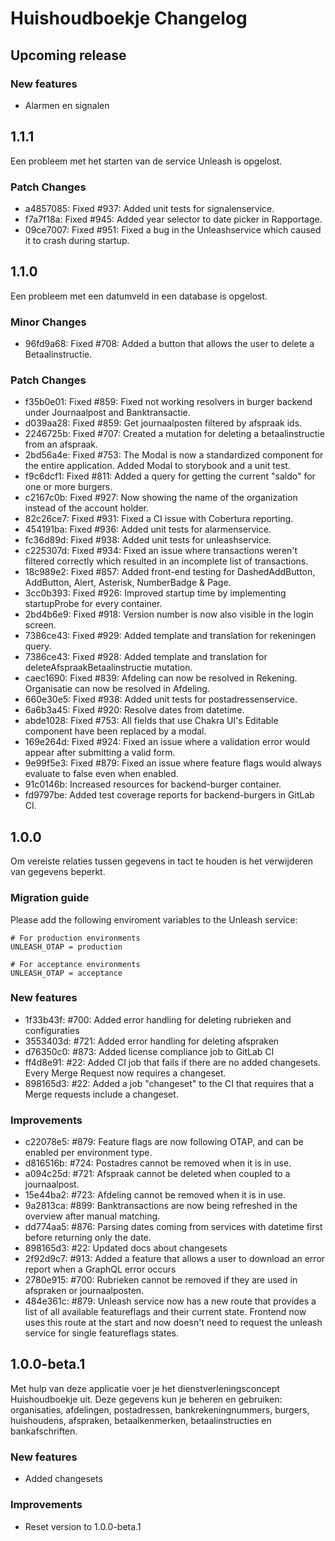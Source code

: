 # Huishoudboekje Changelog

## Upcoming release

### New features

- Alarmen en signalen

## 1.1.1

Een probleem met het starten van de service Unleash is opgelost.

### Patch Changes

- a4857085: Fixed #937: Added unit tests for signalenservice.
- f7a7f18a: Fixed #945: Added year selector to date picker in Rapportage.
- 09ce7007: Fixed #951: Fixed a bug in the Unleashservice which caused it to crash during startup.

## 1.1.0

Een probleem met een datumveld in een database is opgelost.

### Minor Changes

- 96fd9a68: Fixed #708: Added a button that allows the user to delete a Betaalinstructie.

### Patch Changes

- f35b0e01: Fixed #859: Fixed not working resolvers in burger backend under Journaalpost and Banktransactie.
- d039aa28: Fixed #859: Get journaalposten filtered by afspraak ids.
- 2246725b: Fixed #707: Created a mutation for deleting a betaalinstructie from an afspraak.
- 2bd56a4e: Fixed #753: The Modal is now a standardized component for the entire application. Added Modal to storybook and a unit test.
- f9c6dcf1: Fixed #811: Added a query for getting the current "saldo" for one or more burgers.
- c2167c0b: Fixed #927: Now showing the name of the organization instead of the account holder.
- 82c26ce7: Fixed #931: Fixed a CI issue with Cobertura reporting.
- 454191ba: Fixed #936: Added unit tests for alarmenservice.
- fc36d89d: Fixed #938: Added unit tests for unleashservice.
- c225307d: Fixed #934: Fixed an issue where transactions weren't filtered correctly which resulted in an incomplete list of transactions.
- 18c989e2: Fixed #857: Added front-end testing for DashedAddButton, AddButton, Alert, Asterisk, NumberBadge & Page.
- 3cc0b393: Fixed #926: Improved startup time by implementing startupProbe for every container.
- 2bd4b6e9: Fixed #918: Version number is now also visible in the login screen.
- 7386ce43: Fixed #929: Added template and translation for rekeningen query.
- 7386ce43: Fixed #928: Added template and translation for deleteAfspraakBetaalinstructie mutation.
- caec1690: Fixed #839: Afdeling can now be resolved in Rekening. Organisatie can now be resolved in Afdeling.
- 660e30e5: Fixed #938: Added unit tests for postadressenservice.
- 6a6b3a45: Fixed #920: Resolve dates from datetime.
- abde1028: Fixed #753: All fields that use Chakra UI's Editable component have been replaced by a modal.
- 169e264d: Fixed #924: Fixed an issue where a validation error would appear after submitting a valid form.
- 9e99f5e3: Fixed #879: Fixed an issue where feature flags would always evaluate to false even when enabled.
- 91c0146b: Increased resources for backend-burger container.
- fd9797be: Added test coverage reports for backend-burgers in GitLab CI.

## 1.0.0

Om vereiste relaties tussen gegevens in tact te houden is het verwijderen van gegevens beperkt.

### Migration guide

Please add the following enviroment variables to the Unleash service:

```shell
# For production environments
UNLEASH_OTAP = production

# For acceptance environments
UNLEASH_OTAP = acceptance
```

### New features

- 1f33b43f: #700: Added error handling for deleting rubrieken and configuraties
- 3553403d: #721: Added error handling for deleting afspraken
- d76350c0: #873: Added license compliance job to GitLab CI
- ff4d8e91: #22: Added CI job that fails if there are no added changesets. Every Merge Request now requires a changeset.
- 898165d3: #22: Added a job "changeset" to the CI that requires that a Merge requests include a changeset.

### Improvements

- c22078e5: #879: Feature flags are now following OTAP, and can be enabled per environment type.
- d816516b: #724: Postadres cannot be removed when it is in use.
- a094c25d: #721: Afspraak cannot be deleted when coupled to a journaalpost.
- 15e44ba2: #723: Afdeling cannot be removed when it is in use.
- 9a2813ca: #899: Banktransactions are now being refreshed in the overview after manual matching.
- dd774aa5: #876: Parsing dates coming from services with datetime first before returning only the date.
- 898165d3: #22: Updated docs about changesets
- 2f92d9c7: #913: Added a feature that allows a user to download an error report when a GraphQL error occurs
- 2780e915: #700: Rubrieken cannot be removed if they are used in afspraken or journaalposten.
- 484e361c: #879: Unleash service now has a new route that provides a list of all available featureflags and their current state. Frontend now uses this route at the start and now doesn't need to request the unleash service for single featureflags states.

## 1.0.0-beta.1

Met hulp van deze applicatie voer je het dienstverleningsconcept Huishoudboekje uit. Deze gegevens kun je beheren en gebruiken: organisaties, afdelingen, postadressen, bankrekeningnummers, burgers, huishoudens, afspraken, betaalkenmerken, betaalinstructies en bankafschriften.

### New features

- Added changesets

### Improvements

- Reset version to 1.0.0-beta.1
